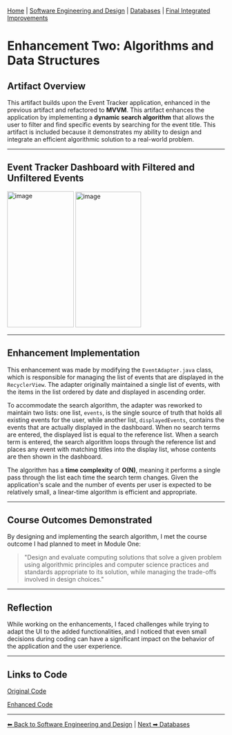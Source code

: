 [Home](../index.md) | [Software Engineering and Design](./software-engineering.md) | [Databases](./databases.md) | [Final Integrated Improvements](./final-enhancements.md)

# Enhancement Two: Algorithms and Data Structures

## Artifact Overview

This artifact builds upon the Event Tracker application, enhanced in the previous artifact and refactored to **MVVM**. This artifact enhances the application by implementing a **dynamic search algorithm** that allows the user to filter and find specific events by searching for the event title. This artifact is included because it 
demonstrates my ability to design and integrate an efficient algorithmic solution to a real-world problem. 

---

## Event Tracker Dashboard with Filtered and Unfiltered Events

<img width="154" height="315" alt="image" src="https://github.com/user-attachments/assets/4a55fd89-25ca-4733-95c1-8b50c9180976" />
<img width="152" height="314" alt="image" src="https://github.com/user-attachments/assets/962113f6-5de2-4700-9211-5168a7035cea" />

---

## Enhancement Implementation

This enhancement was made by modifying the `EventAdapter.java` class, which is responsible for managing the list of events that are displayed in the `RecyclerView`. 
The adapter originally maintained a single list of events, with the items in the list ordered by date and displayed in ascending order. 

To accommodate the search algorithm, the adapter was reworked to maintain two lists: one list, `events`, is the single source of truth that holds all existing events for the user, while another list, `displayedEvents`, contains the events that are actually displayed in the dashboard. When no search terms are entered, the displayed list is equal to the reference list. When a search term is entered, the search algorithm loops through the reference list and places any event with matching titles into the display list, whose contents are then shown in the dashboard. 

The algorithm has a **time complexity** of **O(N)**, meaning it performs a single pass through the list each time the search term changes. Given the application's scale and the number of events per user is expected to be relatively small, a linear-time algorithm is efficient and appropriate. 

---

## Course Outcomes Demonstrated

By designing and implementing the search algorithm, I met the course outcome I had planned to meet in Module One:

> "Design and evaluate computing solutions that solve a given problem using algorithmic principles and computer science practices and standards appropriate to its solution, while managing the trade-offs involved in design choices."

---

## Reflection

While working on the enhancements, I faced challenges while trying to adapt the UI to the added functionalities, and I noticed that even small decisions during coding can have a significant impact on the behavior of the application and the user experience. 

---

## Links to Code
[Original Code](https://github.com/atsh-omlet/EventTracker/tree/archive/original-state/app/src/main/java/com/cs360/eventtrackeratsushi)


[Enhanced Code](https://github.com/atsh-omlet/EventTracker/tree/artifact2/app/src/main/java/com/cs360/eventtrackeratsushi)

---

[⬅ Back to Software Engineering and Design](./software-engineering.md) | [Next ➡ Databases](./database.md)
